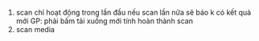 1. scan chỉ hoạt động trong lần đầu nếu scan lần nữa sẽ báo k có kết quả mới
GP: phải bấm tải xuống mới tính hoàn thành scan
2. scan media 